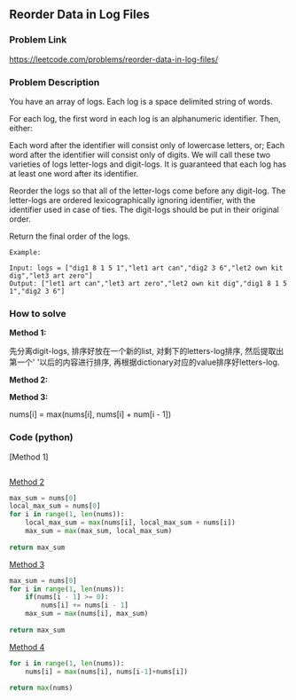 ## Reorder Data in Log Files

### Problem Link
https://leetcode.com/problems/reorder-data-in-log-files/

### Problem Description 

You have an array of logs.  Each log is a space delimited string of words.

For each log, the first word in each log is an alphanumeric identifier.  Then, either:

Each word after the identifier will consist only of lowercase letters, or;
Each word after the identifier will consist only of digits.
We will call these two varieties of logs letter-logs and digit-logs.  It is guaranteed that each log has at least one word after its identifier.

Reorder the logs so that all of the letter-logs come before any digit-log.  The letter-logs are ordered lexicographically ignoring identifier, with the identifier used in case of ties.  The digit-logs should be put in their original order.

Return the final order of the logs.


```
Example:

Input: logs = ["dig1 8 1 5 1","let1 art can","dig2 3 6","let2 own kit dig","let3 art zero"]
Output: ["let1 art can","let3 art zero","let2 own kit dig","dig1 8 1 5 1","dig2 3 6"]

```


### How to solve 

**Method 1:** 

先分离digit-logs, 排序好放在一个新的list, 对剩下的letters-log排序, 然后提取出第一个' '以后的内容进行排序, 再根据dictionary对应的value排序好letters-log.

**Method 2:**



**Method 3:**

nums[i] = max(nums[i], nums[i] + num[i - 1])
​

### Code (python)

[Method 1]

```python

```

[Method 2](https://github.com/yanray/leetcode/blob/master/problems/0053Maximum_Subarray/0053Maximum%20Subarray2.py)

```python
max_sum = nums[0]
local_max_sum = nums[0]
for i in range(1, len(nums)):
    local_max_sum = max(nums[i], local_max_sum + nums[i])
    max_sum = max(max_sum, local_max_sum)
    
return max_sum
```

[Method 3](https://github.com/yanray/leetcode/blob/master/problems/0053Maximum_Subarray/0053Maximum%20Subarray3.py)

```python
max_sum = nums[0]
for i in range(1, len(nums)):
    if(nums[i - 1] >= 0):
        nums[i] += nums[i - 1]
    max_sum = max(nums[i], max_sum)
    
return max_sum
```

[Method 4](https://github.com/yanray/leetcode/blob/master/problems/0053Maximum_Subarray/0053Maximum%20Subarray4.py)
```python
for i in range(1, len(nums)):
    nums[i] = max(nums[i], nums[i-1]+nums[i])
    
return max(nums)
```